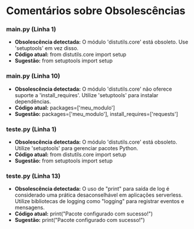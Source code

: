 # Comentários sobre Obsolescências

### main.py (Linha 1)
- **Obsolescência detectada:** O módulo 'distutils.core' está obsoleto. Use 'setuptools' em vez disso.
- **Código atual:** from distutils.core import setup
- **Sugestão:** from setuptools import setup


### main.py (Linha 10)
- **Obsolescência detectada:** O módulo 'distutils.core' não oferece suporte a 'install_requires'. Utilize 'setuptools' para instalar dependências.
- **Código atual:** packages=['meu_modulo']
- **Sugestão:** packages=['meu_modulo'],  install_requires=['requests']


### teste.py (Linha 1)
- **Obsolescência detectada:** O módulo 'distutils.core' está obsoleto. Utilize 'setuptools' para gerenciar pacotes Python.
- **Código atual:** from distutils.core import setup
- **Sugestão:** from setuptools import setup


### teste.py (Linha 13)
- **Obsolescência detectada:** O uso de "print" para saída de log é considerado uma prática desaconselhável em aplicações serverless. Utilize bibliotecas de logging como "logging" para registrar eventos e mensagens.
- **Código atual:** print("Pacote configurado com sucesso!")
- **Sugestão:** print("Pacote configurado com sucesso!")

